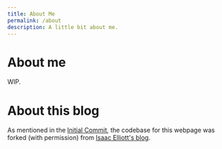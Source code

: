 ```yaml
---
title: About Me
permalink: /about
description: A little bit about me.
---
```


<h1 class="centered">About me</h1>

WIP.

<h1 class="centered">About this blog</h1>

As mentioned in the [Initial Commit](/initial-commit), the codebase for this webpage was forked (with permission) from [Isaac Elliott's blog](https://github.com/LightAndLight/lightandlight.github.io).
